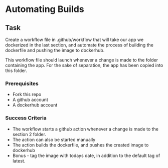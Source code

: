 # Automating Builds

## Task
Create a workflow file in .github/workflow that will take our app we dockerized in the last section, and automate the process of building the dockerfile and pushing the image to dockerhub.

This workflow file should launch whenever a change is made to the folder containing the app. For the sake of separation, the app has been copied into this folder. 
### Prerequisites
* Fork this repo
* A github account
* A dockerhub account

### Success Criteria

* The workflow starts a github action whenever a change is made to the section 2 folder.
* The action can also be started manually
* The action builds the dockerfile, and pushes the created image to dockerhub
* Bonus - tag the image with todays date, in addition to the default tag of latest.
